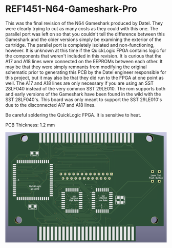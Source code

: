# REF1451-N64-Gameshark-Pro

This was the final revision of the N64 Gameshark produced by Datel. They were clearly trying to cut as many costs as they could with this one. The parallel port was left on so that you couldn't tell the difference between this Gameshark and the older versions simply be examining the exterior of the cartridge. The parallel port is completely isolated and non-functioning, however. It is unknown at this time if the QuickLogic FPGA contains logic for the components that weren't included in this revision. It is curious that the A17 and A18 lines were connected on the EEPROMs between each other. It may be that they were simply remnants from modifying the original schematic prior to generating this PCB by the Datel engineer responsible for this project, but it may also be that they did run to the FPGA at one point as well. The A17 and A18 lines are only necessary if you are using an SST 28LF040 instead of the very common SST 29LE010. The rom supports both and early versions of the Gameshark have been found in the wild with the SST 28LF040's. This board was only meant to support the SST 29LE010's due to the disconnected A17 and A18 lines.

Be careful soldering the QuickLogic FPGA. It is sensitive to heat.

PCB Thickness: 1.2 mm

![image](https://github.com/Modman/REF1451-N64-Gameshark-Pro/blob/main/REF1451.png)

